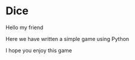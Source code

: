 # Dice

Hello my friend

Here we have written a simple game using Python

I hope you enjoy this game
